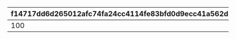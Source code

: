|f14717dd6d265012afc74fa24cc4114fe83bfd0d9ecc41a562d1dba90f8a79cb|5b0264137ef92af8b625ff6944b3b6812275d1911395e49e7c496af8fbb4fbc3|3d82db133fbe1eec568aea9a486a42ad29d144d30b6fee290cbf514c406b12a5|
| --- | --- | --- |
|100|25101|25102|